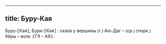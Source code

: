 
---
title: Буру-Кая
---
Буру-⟦Кая⟧, Бури-⟦Кая⟧
: скала у вершины ⦅г.⦆ Аю-Даг – ⦅ср.⦆ ⦅тюрк.⦆ бёры – волк ⦃Г9 – А9⦄.
